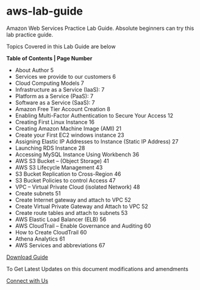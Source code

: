 # aws-lab-guide
Amazon Web Services Practice Lab Guide. Absolute beginners can try this lab practice guide.

Topics Covered in this Lab Guide are below

**Table of Contents | Page Number**
- About Author 5
- Services we provide to our customers 6
- Cloud Computing Models 7
-  Infrastructure as a Service (IaaS): 7
-  Platform as a Service (PaaS): 7
-  Software as a Service (SaaS): 7
- Amazon Free Tier Account Creation 8
- Enabling Multi-Factor Authentication to Secure Your Access 12
- Creating First Linux Instance 16
- Creating Amazon Machine Image (AMI) 21
- Create your First EC2 windows instance 23
- Assigning Elastic IP Addresses to Instance (Static IP Address) 27
- Launching RDS Instance 28
- Accessing MySQL Instance Using Workbench 36
- AWS S3 Bucket – (Object Storage) 41
-  AWS S3 Lifecycle Management 43
-  S3 Bucket Replication to Cross-Region 46
-  S3 Bucket Policies to control Access 47
- VPC – Virtual Private Cloud (isolated Network) 48
-  Create subnets 51
-  Create Internet gateway and attach to VPC 52
-  Create Virtual Private Gateway and Attach to VPC 52
-  Create route tables and attach to subnets 53
- AWS Elastic Load Balancer (ELB) 56
- AWS CloudTrail – Enable Governance and Auditing 60
-  How to Create CloudTrail 60
- Athena Analytics 61
- AWS Services and abbreviations 67



[Download Guide](https://github.com/techtutorials/aws-lab-guide/blob/aws/AWS%20Amazon%20Web%20Services%20lab%20practice%20guide%20by%20www.server-computer.com.pdf)

To Get Latest Updates on this document modifications and amendments 

[Connect with Us](https://feedburner.google.com/fb/a/mailverify?uri=ServerComputer)
